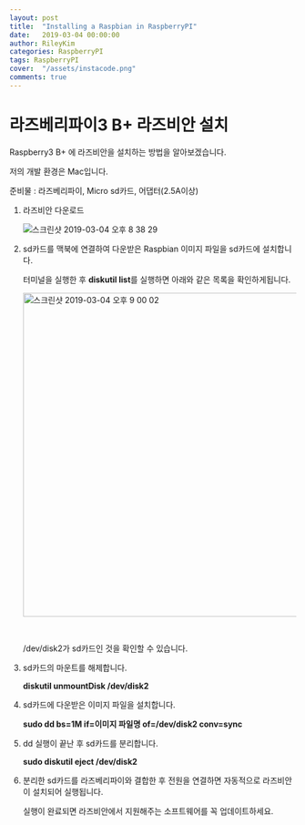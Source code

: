 ```yaml
---
layout: post
title:  "Installing a Raspbian in RaspberryPI"
date:   2019-03-04 00:00:00
author: RileyKim
categories: RaspberryPI
tags: RaspberryPI
cover:  "/assets/instacode.png"
comments: true
---
```


# 라즈베리파이3 B+ 라즈비안 설치



Raspberry3 B+ 에 라즈비안을 설치하는 방법을 알아보겠습니다.

저의 개발 환경은 Mac입니다. 



준비물 : 라즈베리파이, Micro sd카드, 어댑터(2.5A이상)



1. 라즈비안 다운로드

   [RaspberryPi HomePage]: https://www.raspberrypi.org/downloads/	"RaspberryPi HomePage"

   ![스크린샷 2019-03-04 오후 8 38 29](https://user-images.githubusercontent.com/24997255/54749115-f1216580-4c16-11e9-8b95-d3f07696095f.png)



2. sd카드를 맥북에 연결하여 다운받은 Raspbian 이미지 파일을 sd카드에 설치합니다.

   터미널을 실행한 후 **diskutil list**를 실행하면 아래와 같은 목록을 확인하게됩니다.

   <img width="569" alt="스크린샷 2019-03-04 오후 9 00 02" src="https://user-images.githubusercontent.com/24997255/54749147-0ac2ad00-4c17-11e9-85e2-66c74789fe09.png">

   ​	

   	/dev/disk2가 sd카드인 것을 확인할 수 있습니다.



3. sd카드의 마운트를 해제합니다.

   **diskutil unmountDisk /dev/disk2**



4. sd카드에 다운받은 이미지 파일을 설치합니다. 

   **sudo dd bs=1M if=이미지 파일명 of=/dev/disk2 conv=sync**



5. dd 실행이 끝난 후 sd카드를 분리합니다. 

   **sudo diskutil eject /dev/disk2**



6. 분리한 sd카드를 라즈베리파이와 결합한 후 전원을 연결하면 자동적으로 라즈비안이 설치되어 실행됩니다. 

   실행이 완료되면 라즈비안에서 지원해주는 소프트웨어를 꼭 업데이트하세요.